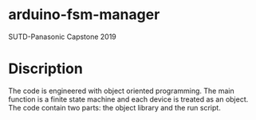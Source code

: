 # arduino-fsm-manager
SUTD-Panasonic Capstone 2019
# Discription
The code is engineered with object oriented programming. The main function is a finite state machine and each device is treated as an object.
The code contain two parts: the object library and the run script.
